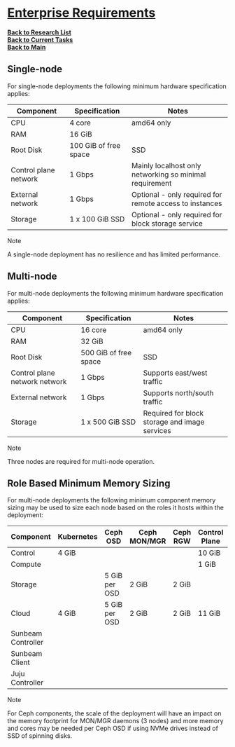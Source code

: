 # **[Enterprise Requirements](https://canonical-openstack.readthedocs-hosted.com/en/latest/reference/enterprise-requirements/)**

**[Back to Research List](../../../../../research_list.md)**\
**[Back to Current Tasks](../../../../../../a_status/current_tasks.md)**\
**[Back to Main](../../../../../../README.md)**

## Single-node

For single-node deployments the following minimum hardware specification applies:

| Component             | Specification         | Notes                                                   |
|-----------------------|-----------------------|---------------------------------------------------------|
| CPU                   | 4 core                | amd64 only                                              |
| RAM                   | 16 GiB                |                                                         |
| Root Disk             | 100 GiB of free space | SSD                                                     |
| Control plane network | 1 Gbps                | Mainly localhost only networking so minimal requirement |
| External network      | 1 Gbps                | Optional - only required for remote access to instances |
| Storage               | 1 x 100 GiB SSD       | Optional - only required for block storage service      |

Note

A single-node deployment has no resilience and has limited performance.

## Multi-node

For multi-node deployments the following minimum hardware specification applies:

| Component                     | Specification         | Notes                                         |
|-------------------------------|-----------------------|-----------------------------------------------|
| CPU                           | 16 core               | amd64 only                                    |
| RAM                           | 32 GiB                |                                               |
| Root Disk                     | 500 GiB of free space | SSD                                           |
| Control plane network network | 1 Gbps                | Supports east/west traffic                    |
| External network              | 1 Gbps                | Supports north/south traffic                  |
| Storage                       | 1 x 500 GiB SSD       | Required for block storage and image services |

Note

Three nodes are required for multi-node operation.

## Role Based Minimum Memory Sizing

For multi-node deployments the following minimum component memory sizing may be used to size each node based on the roles it hosts within the deployment:

| Component          | Kubernetes | Ceph OSD      | Ceph MON/MGR | Ceph RGW | Control Plane | SunbeamD | Juju Controller | Sunbeam Client |
|--------------------|------------|---------------|--------------|----------|---------------|----------|-----------------|----------------|
| Control            | 4 GiB      |               |              |          | 10 GiB        |          |                 |                |
| Compute            |            |               |              |          | 1 GiB         |          |                 |                |
| Storage            |            | 5 GiB per OSD | 2 GiB        | 2 GiB    |               |          |                 |                |
| Cloud              | 4 GiB      | 5 GiB per OSD | 2 GiB        | 2 GiB    | 11 GiB        |          |                 |                |
| Sunbeam Controller |            |               |              |          |               | 4 GiB    |                 |                |
| Sunbeam Client     |            |               |              |          |               |          |                 | 1 GiB          |
| Juju Controller    |            |               |              |          |               |          | 4 GiB           |                |

Note

For Ceph components, the scale of the deployment will have an impact on the memory footprint for MON/MGR daemons (3 nodes) and more memory and cores may be needed per Ceph OSD if using NVMe drives instead of SSD of spinning disks.
